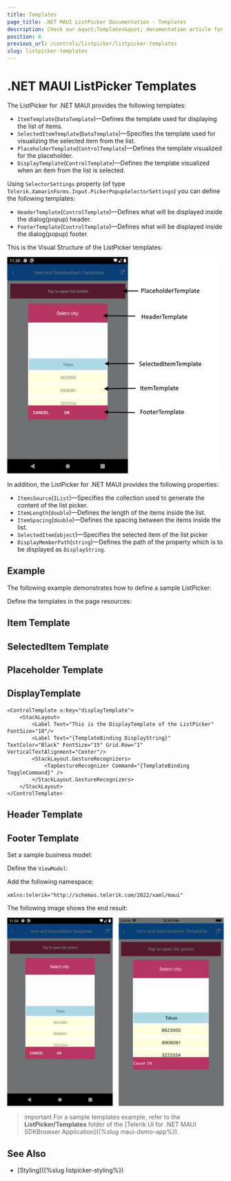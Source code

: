 ```yaml
---
title: Templates
page_title: .NET MAUI ListPicker Documentation - Templates
description: Check our &quot;Templates&quot; documentation article for Telerik ListPicker for .NET MAUI.
position: 6
previous_url: /controls/listpicker/listpicker-templates
slug: listpicker-templates
---
```


# .NET MAUI ListPicker Templates

The ListPicker for .NET MAUI provides the following templates:

* `ItemTemplate`(`DataTemplate`)&mdash;Defines the template used for displaying the list of items.
* `SelectedItemTemplate`(`DataTemplate`)&mdash;Specifies the template used for visualizing the selected item from the list.
* `PlaceholderTemplate`(`ControlTemplate`)&mdash;Defines the template visualized for the placeholder.  
* `DisplayTemplate`(`ControlTemplate`)&mdash;Defines the template visualized when an item from the list is selected.

Using `SelectorSettings` property (of type `Telerik.XamarinForms.Input.PickerPopupSelectorSettings`) you can define the following templates:

* `HeaderTemplate`(`ControlTemplate`)&mdash;Defines what will be displayed inside the dialog(popup) header.
* `FooterTemplate`(`ControlTemplate`)&mdash;Defines what will be displayed inside the dialog(popup) footer.

This is the Visual Structure of the ListPicker templates:

![ListPicker Visual Structure](images/listpicker_visual_structure_templates.png)

In addition, the ListPicker for .NET MAUI provides the following properties:

* `ItemsSource`(`IList`)&mdash;Specifies the collection used to generate the content of the list picker.
* `ItemLength`(`double`)&mdash;Defines the length of the items inside the list.
* `ItemSpacing`(`double`)&mdash;Defines the spacing between the items inside the list.
* `SelectedItem`(`object`)&mdash;Specifies the selected item of the list picker
* `DisplayMemberPath`(`string`)&mdash;Defines the path of the property which is to be displayed as `DisplayString`.

## Example

The following example demonstrates how to define a sample ListPicker:

<snippet id='listpicker-features-templates' />

Define the templates in the page resources:

## Item Template

<snippet id='listpicker-features-itemtemplate' />

## SelectedItem Template

<snippet id='listpicker-features-selecteditemtemplate' />

## Placeholder Template

<snippet id='listpicker-features-placeholdertemplate' />

## DisplayTemplate

```XAML
<ControlTemplate x:Key="displayTemplate">
	<StackLayout>
		<Label Text="This is the DisplayTemplate of the ListPicker" FontSize="10"/>
		<Label Text="{TemplateBinding DisplayString}" TextColor="Black" FontSize="15" Grid.Row="1" VerticalTextAlignment="Center"/>
		<StackLayout.GestureRecognizers>
			<TapGestureRecognizer Command="{TemplateBinding ToggleCommand}" />
		</StackLayout.GestureRecognizers>
	</StackLayout>
</ControlTemplate>
```

## Header Template

<snippet id='listpicker-features-headertemplate' />

## Footer Template

<snippet id='listpicker-features-footertemplate' />

Set a sample business model:

<snippet id='listpicker-features-businessmodel' />

Define the `ViewModel`:

<snippet id='listpicker-features-viewmodel' />

Add the following namespace:

```XAML
xmlns:telerik="http://schemas.telerik.com/2022/xaml/maui"
```

The following image shows the end result:

![ListPicker Templates](images/listpicker_templates.png)

>important For a sample templates example, refer to the **ListPicker/Templates** folder of the [Telerik UI for .NET MAUI SDKBrowser Application]({%slug maui-demo-app%}).

## See Also

- [Styling]({%slug listpicker-styling%})
